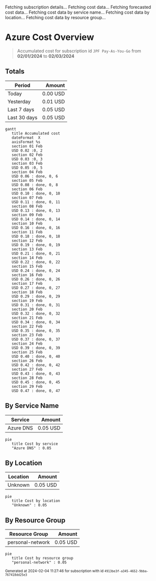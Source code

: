 Fetching subscription details...
Fetching cost data...
Fetching forecasted cost data...
Fetching cost data by service name...
Fetching cost data by location...
Fetching cost data by resource group...
# Azure Cost Overview

> Accumulated cost for subscription id `JPF Pay-As-You-Go` from **02/01/2024** to **02/03/2024**

## Totals

|Period|Amount|
|---|---:|
|Today|0.00 USD|
|Yesterday|0.01 USD|
|Last 7 days|0.05 USD|
|Last 30 days|0.05 USD|

```mermaid
gantt
   title Accumulated cost
   dateFormat  X
   axisFormat %s
   section 01 Feb
   USD 0.02 :0, 2
   section 02 Feb
   USD 0.03 :0, 3
   section 03 Feb
   USD 0.05 :0, 5
   section 04 Feb
   USD 0.06 : done, 0, 6
   section 05 Feb
   USD 0.08 : done, 0, 8
   section 06 Feb
   USD 0.10 : done, 0, 10
   section 07 Feb
   USD 0.11 : done, 0, 11
   section 08 Feb
   USD 0.13 : done, 0, 13
   section 09 Feb
   USD 0.14 : done, 0, 14
   section 10 Feb
   USD 0.16 : done, 0, 16
   section 11 Feb
   USD 0.18 : done, 0, 18
   section 12 Feb
   USD 0.19 : done, 0, 19
   section 13 Feb
   USD 0.21 : done, 0, 21
   section 14 Feb
   USD 0.22 : done, 0, 22
   section 15 Feb
   USD 0.24 : done, 0, 24
   section 16 Feb
   USD 0.26 : done, 0, 26
   section 17 Feb
   USD 0.27 : done, 0, 27
   section 18 Feb
   USD 0.29 : done, 0, 29
   section 19 Feb
   USD 0.31 : done, 0, 31
   section 20 Feb
   USD 0.32 : done, 0, 32
   section 21 Feb
   USD 0.34 : done, 0, 34
   section 22 Feb
   USD 0.35 : done, 0, 35
   section 23 Feb
   USD 0.37 : done, 0, 37
   section 24 Feb
   USD 0.39 : done, 0, 39
   section 25 Feb
   USD 0.40 : done, 0, 40
   section 26 Feb
   USD 0.42 : done, 0, 42
   section 27 Feb
   USD 0.43 : done, 0, 43
   section 28 Feb
   USD 0.45 : done, 0, 45
   section 29 Feb
   USD 0.47 : done, 0, 47
```

## By Service Name

|Service|Amount|
|---|---:|
|Azure DNS|0.05 USD|

```mermaid
pie
   title Cost by service
   "Azure DNS" : 0.05
```

## By Location

|Location|Amount|
|---|---:|
|Unknown|0.05 USD|

```mermaid
pie
   title Cost by location
   "Unknown" : 0.05
```

## By Resource Group

|Resource Group|Amount|
|---|---:|
|personal-network|0.05 USD|

```mermaid
pie
   title Cost by resource group
   "personal-network" : 0.05
```

<sup>Generated at 2024-02-04 11:27:46 for subscription with id `4913be3f-a345-4652-9bba-767418dd25e3`</sup>
